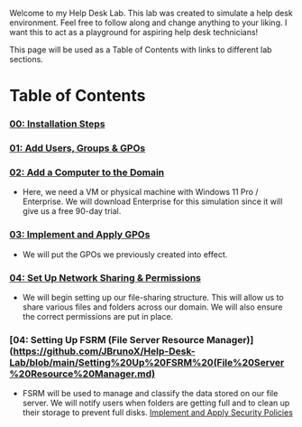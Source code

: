Welcome to my Help Desk Lab. This lab was created to simulate a help desk environment. Feel free to follow along and change anything to your liking.
I want this to act as a playground for aspiring help desk technicians!

This page will be used as a Table of Contents with links to different lab sections.

# Table of Contents

### [00: Installation Steps](https://github.com/JBrunoX/Help-Desk-Lab/blob/main/Installation.md)
### [01: Add Users, Groups & GPOs](https://github.com/JBrunoX/Help-Desk-Lab/blob/main/Add%20Users%2C%20Groups%20%26%20GPOs.md)
### [02: Add a Computer to the Domain](#add-computers-to-the-domain)
- Here, we need a VM or physical machine with Windows 11 Pro / Enterprise. We will download Enterprise for this simulation since it will give us a free 90-day trial.

### [03: Implement and Apply GPOs](https://github.com/JBrunoX/Help-Desk-Lab/blob/main/Implement%20and%20Apply%20GPOs.md)
- We will put the GPOs we previously created into effect.
### [04: Set Up Network Sharing & Permissions](https://github.com/JBrunoX/Help-Desk-Lab/blob/main/Set%20Up%20Network%20Sharing%20%26%20Permissions.md)
- We will begin setting up our file-sharing structure. This will allow us to share various files and folders across our domain. We will also ensure the correct permissions are put in place.
### [04: Setting Up FSRM (File Server Resource Manager)](https://github.com/JBrunoX/Help-Desk-Lab/blob/main/Setting%20Up%20FSRM%20(File%20Server%20Resource%20Manager.md)
- FSRM will be used to manage and classify the data stored on our file server. We will notify users when folders are getting full and to clean up their storage to prevent full disks.
[Implement and Apply Security Policies](#implement-and-apply-security-policies)
